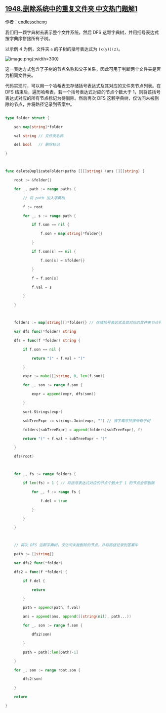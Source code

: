 ## [1948.删除系统中的重复文件夹 中文热门题解1](https://leetcode.cn/problems/delete-duplicate-folders-in-system/solutions/100000/zi-dian-shu-ha-xi-biao-by-endlesscheng-115r)

作者：[endlesscheng](https://leetcode.cn/u/endlesscheng)

我们用一颗字典树去表示整个文件系统，然后 DFS 这颗字典树，并用括号表达式按字典序拼接所有子树。

以示例 $4$ 为例，文件夹 $\texttt{a}$ 的子树的括号表达式为 $\texttt{(x(y))(z)}$。

![image.png](https://pic.leetcode-cn.com/1627185988-fScIgJ-image.png){:width=300}

这一表达方式包含了子树的节点名称和父子关系，因此可用于判断两个文件夹是否为相同文件夹。

代码实现时，可以用一个哈希表去存储括号表达式及其对应的文件夹节点列表。在 DFS 结束后，遍历哈希表，若一个括号表达式对应的节点个数大于 $1$，则将该括号表达式对应的所有节点标记为待删除。然后再次 DFS 这颗字典树，仅访问未被删除的节点，并将路径记录到答案中。

```go
type folder struct {
    son map[string]*folder
    val string // 文件夹名称
    del bool   // 删除标记
}

func deleteDuplicateFolder(paths [][]string) (ans [][]string) {
    root := &folder{}
    for _, path := range paths {
        // 将 path 加入字典树
        f := root
        for _, s := range path {
            if f.son == nil {
                f.son = map[string]*folder{}
            }
            if f.son[s] == nil {
                f.son[s] = &folder{}
            }
            f = f.son[s]
            f.val = s
        }
    }

    folders := map[string][]*folder{} // 存储括号表达式及其对应的文件夹节点列表
    var dfs func(*folder) string
    dfs = func(f *folder) string {
        if f.son == nil {
            return "(" + f.val + ")"
        }
        expr := make([]string, 0, len(f.son))
        for _, son := range f.son {
            expr = append(expr, dfs(son))
        }
        sort.Strings(expr)
        subTreeExpr := strings.Join(expr, "") // 按字典序拼接所有子树
        folders[subTreeExpr] = append(folders[subTreeExpr], f)
        return "(" + f.val + subTreeExpr + ")"
    }
    dfs(root)

    for _, fs := range folders {
        if len(fs) > 1 { // 将括号表达式对应的节点个数大于 1 的节点全部删除
            for _, f := range fs {
                f.del = true
            }
        }
    }

    // 再次 DFS 这颗字典树，仅访问未被删除的节点，并将路径记录到答案中
    path := []string{}
    var dfs2 func(*folder)
    dfs2 = func(f *folder) {
        if f.del {
            return
        }
        path = append(path, f.val)
        ans = append(ans, append([]string(nil), path...))
        for _, son := range f.son {
            dfs2(son)
        }
        path = path[:len(path)-1]
    }
    for _, son := range root.son {
        dfs2(son)
    }
    return
}
```